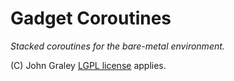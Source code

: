 # Gadget Coroutines

_Stacked coroutines for the bare-metal environment._

(C) John Graley [LGPL license](license.md) applies.
